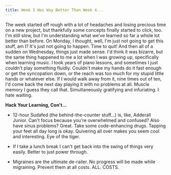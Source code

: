 ```yaml
---
title: Week 5 Was Way Better Than Week 4...
---
```


The week started off rough with a lot of headaches and losing precious time on a new project, but thankfully some concepts finally started to click, too. I'm still slow, but I'm understanding what we've learned so far a whole lot better than before. On Monday, I thought, well, I'm just not going to get this stuff, am I? It's just not going to happen. Time to quit! And then all of a sudden on Wednesday, things just made sense. I'd think it was bizarre, but the same thing happened to me a lot when I was growing up, specifically when learning music. I took years of piano lessons, and sometimes I just couldn't play something fluidly. Couldn't make my hands do it fast enough or get the syncopation down, or the reach was too much for my stupid little hands or whatever else. If I would walk away from it, nine times out of ten, I'd come back the next day playing it with no problems at all. Muscle memory I guess they call that. Simultaneously gratifying and infuriating. I hate waiting.



**Hack Your Learning, Con't...**

* 12-hour Sudafed (the behind-the-counter stuff...) is, like, Adderall Junior. Can't focus because you're overwhelmed and confused? Also have sinus problems? Great. Take some code-enhancing drugs. Tapping your feet all day long is okay. Quivering all over makes you seem cool and interesting. Eye of the tiger.

* If I take a lunch break I can't get back into the swing of things very easily. Better to just power through. 

* Migraines are the ultimate de-railer. No progress will be made while migraining. Prevent them at all costs. ALL. COSTS. 


